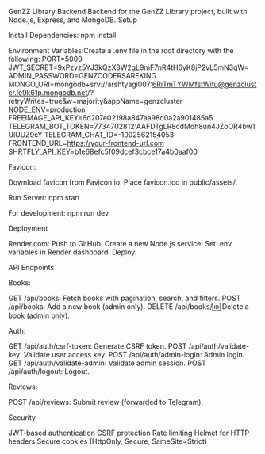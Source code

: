 GenZZ Library Backend
Backend for the GenZZ Library project, built with Node.js, Express, and MongoDB.
Setup

Install Dependencies:
npm install


Environment Variables:Create a .env file in the root directory with the following:
PORT=5000
JWT_SECRET=9xPzvz5YJ3kQzX8W2gL9mF7nR4tH6yK8jP2vL5mN3qW=
ADMIN_PASSWORD=GENZCODERSAREKING
MONGO_URI=mongodb+srv://arshtyagi007:6RiTmTYWMfstWitu@genzcluster.le9k61p.mongodb.net/?retryWrites=true&w=majority&appName=genzcluster
NODE_ENV=production
FREEIMAGE_API_KEY=6d207e02198a847aa98d0a2a901485a5
TELEGRAM_BOT_TOKEN=7734702812:AAFDTgLR8cdMoh8un4JZoOR4bw1UlUUZ9cY
TELEGRAM_CHAT_ID=-1002562154053
FRONTEND_URL=https://your-frontend-url.com
SHRTFLY_API_KEY=b1e68efc5f09dcef3cbce17a4b0aaf00


Favicon:

Download favicon from Favicon.io.
Place favicon.ico in public/assets/.


Run Server:
npm start

For development:
npm run dev



Deployment

Render.com:
Push to GitHub.
Create a new Node.js service.
Set .env variables in Render dashboard.
Deploy.



API Endpoints

Books:

GET /api/books: Fetch books with pagination, search, and filters.
POST /api/books: Add a new book (admin only).
DELETE /api/books/:id: Delete a book (admin only).


Auth:

GET /api/auth/csrf-token: Generate CSRF token.
POST /api/auth/validate-key: Validate user access key.
POST /api/auth/admin-login: Admin login.
GET /api/auth/validate-admin: Validate admin session.
POST /api/auth/logout: Logout.


Reviews:

POST /api/reviews: Submit review (forwarded to Telegram).



Security

JWT-based authentication
CSRF protection
Rate limiting
Helmet for HTTP headers
Secure cookies (HttpOnly, Secure, SameSite=Strict)


